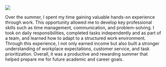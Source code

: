 <img src="/blog/images/chopped cheese.webp" >

Over the summer, I spent my time gaining valuable hands-on experience through work. This opportunity allowed me to develop key professional skills such as time management, communication, and problem-solving. I took on daily responsibilities, completed tasks independently and as part of a team, and learned how to adapt to a structured work environment. Through this experience, I not only earned income but also built a stronger understanding of workplace expectations, customer service, and task prioritization. Overall, it was a productive and rewarding summer that helped prepare me for future academic and career goals.


